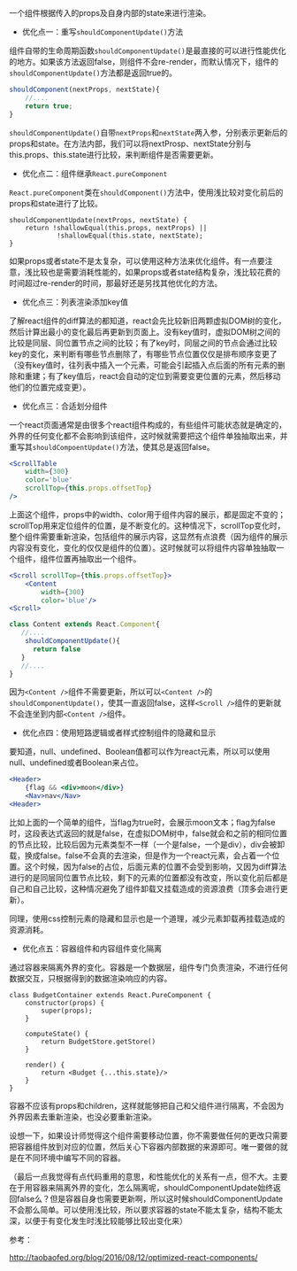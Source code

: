 一个组件根据传入的props及自身内部的state来进行渲染。

* 优化点一：重写`shouldComponentUpdate()`方法

组件自带的生命周期函数`shouldComponentUpdate()`是最直接的可以进行性能优化的地方。如果该方法返回false，则组件不会re-render，而默认情况下，组件的`shouldComponentUpdate()`方法都是返回true的。

```javascript
shouldComponent(nextProps, nextState){
    //....
    return true;
}
```

`shouldComponentUpdate()`自带`nextProps`和`nextState`两入参，分别表示更新后的props和state。在方法内部，我们可以将nextProsp、nextState分别与this.props、this.state进行比较，来判断组件是否需要更新。

* 优化点二：组件继承`React.pureComponent`

`React.pureComponent`类在`shouldComponent()`方法中，使用浅比较对变化前后的props和state进行了比较。

```
shouldComponentUpdate(nextProps, nextState) {
	return !shallowEqual(this.props, nextProps) ||
			!shallowEqual(this.state, nextState);
}
```



如果props或者state不是太复杂，可以使用这种方法来优化组件。有一点要注意，浅比较也是需要消耗性能的，如果props或者state结构复杂，浅比较花费的时间超过re-render的时间，那最好还是另找其他优化的方法。

* 优化点三：列表渲染添加key值

了解react组件的diff算法的都知道，react会先比较新旧两颗虚拟DOM树的变化，然后计算出最小的变化最后再更新到页面上。没有key值时，虚拟DOM树之间的比较是同层、同位置节点之间的比较；有了key时，同层之间的节点会通过比较key的变化，来判断有哪些节点删除了，有哪些节点位置仅仅是排布顺序变更了（没有key值时，往列表中插入一个元素，可能会引起插入点后面的所有元素的删除和重建；有了key值后，react会自动的定位到需要变更位置的元素，然后移动他们的位置完成变更）。

* 优化点三：合适划分组件

一个react页面通常是由很多个react组件构成的，有些组件可能状态就是确定的，外界的任何变化都不会影响到该组件，这时候就需要把这个组件单独抽取出来，并重写其`shouldCompoentUpdate()`方法，使其总是返回false。

```jsx
<ScrollTable
	width={300}
	color='blue'
	scrollTop={this.props.offsetTop}
/>
```

上面这个组件，props中的width、color用于组件内容的展示，都是固定不变的；scrollTop用来定位组件的位置，是不断变化的。这种情况下，scrollTop变化时，整个组件需要重新渲染，包括组件的展示内容，这显然有点浪费（因为组件的展示内容没有变化，变化的仅仅是组件的位置）。这时候就可以将组件内容单独抽取一个组件，组件位置再抽取出一个组件。

```jsx
<Scroll scrollTop={this.props.offsetTop}>
	<Content
		width={300}
		color='blue'/>
<Scroll>
```

```javascript
class Content extends React.Component{
   //....
    shouldComponentUpdate(){
      return false
   }
   //....
}
```



因为`<Content />`组件不需要更新，所以可以`<Content />`的`shouldComponentUpdate()`，使其一直返回false，这样`<Scroll />`组件的更新就不会连坐到内部`<Content />`组件。

* 优化点四：使用短路逻辑或者样式控制组件的隐藏和显示

要知道，null、undefined、Boolean值都可以作为react元素，所以可以使用null、undefined或者Boolean来占位。

```jsx
<Header>
	{flag && <div>moon</div>}
	<Nav>nav</Nav>
<Header>
```

比如上面的一个简单的组件，当flag为true时，会展示moon文本；flag为false时，这段表达式返回的就是false，在虚拟DOM树中，false就会和之前的相同位置的节点比较，比较后因为元素类型不一样（一个是false，一个是div），div会被卸载，换成false。false不会真的去渲染，但是作为一个react元素，会占着一个位置。这个时候，因为false的占位，后面元素的位置不会受到影响，又因为diff算法进行的是同层同位置节点比较，剩下的元素的位置都没有改变，所以变化前后都是自己和自己比较，这种情况避免了组件卸载又挂载造成的资源浪费（顶多会进行更新）。

同理，使用css控制元素的隐藏和显示也是一个道理，减少元素卸载再挂载造成的资源消耗。

* 优化点五：容器组件和内容组件变化隔离

通过容器来隔离外界的变化。容器是一个数据层，组件专门负责渲染，不进行任何数据交互，只根据得到的数据渲染响应的内容。

```react
class BudgetContainer extends React.PureComponent {
    constructor(props) {
        super(props);
    }

    computeState() {
        return BudgetStore.getStore()
    }

    render() {
        return <Budget {...this.state}/>
    }
}
```

容器不应该有props和children，这样就能够把自己和父组件进行隔离，不会因为外界因素去重新渲染，也没必要重新渲染。

设想一下，如果设计师觉得这个组件需要移动位置，你不需要做任何的更改只需要把容器组件放到对应的位置，然后关心下容器内部数据的来源即可。唯一要做的就是在不同环境中编写不同的容器。

（最后一点我觉得有点代码重用的意思，和性能优化的关系有一点，但不大。主要在于用容器来隔离外界的变化，怎么隔离呢，shouldComponentUpdate始终返回false么？但是容器自身也需要更新啊，所以这时候shouldComponentUpdate不会那么简单。可以使用浅比较，所以要求容器的state不能太复杂，结构不能太深，以便于有变化发生时浅比较能够比较出变化来）



参考：

http://taobaofed.org/blog/2016/08/12/optimized-react-components/

